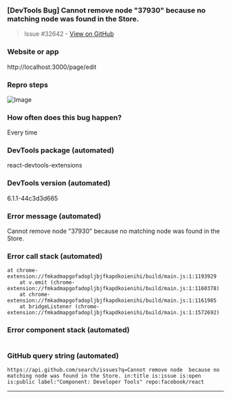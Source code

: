 ### [DevTools Bug] Cannot remove node "37930" because no matching node was found in the Store.

> Issue #32642 - [View on GitHub](https://github.com/facebook/react/issues/32642)

### Website or app

http://localhost:3000/page/edit

### Repro steps

![Image](https://github.com/user-attachments/assets/5ea7058e-b8f6-4520-b490-a1af569da1f1)

### How often does this bug happen?

Every time

### DevTools package (automated)

react-devtools-extensions

### DevTools version (automated)

6.1.1-44c3d3d665

### Error message (automated)

Cannot remove node "37930" because no matching node was found in the Store.

### Error call stack (automated)

```text
at chrome-extension://fmkadmapgofadopljbjfkapdkoienihi/build/main.js:1:1193929
    at v.emit (chrome-extension://fmkadmapgofadopljbjfkapdkoienihi/build/main.js:1:1160378)
    at chrome-extension://fmkadmapgofadopljbjfkapdkoienihi/build/main.js:1:1161985
    at bridgeListener (chrome-extension://fmkadmapgofadopljbjfkapdkoienihi/build/main.js:1:1572692)
```

### Error component stack (automated)

```text

```

### GitHub query string (automated)

```text
https://api.github.com/search/issues?q=Cannot remove node  because no matching node was found in the Store. in:title is:issue is:open is:public label:"Component: Developer Tools" repo:facebook/react
```

---

